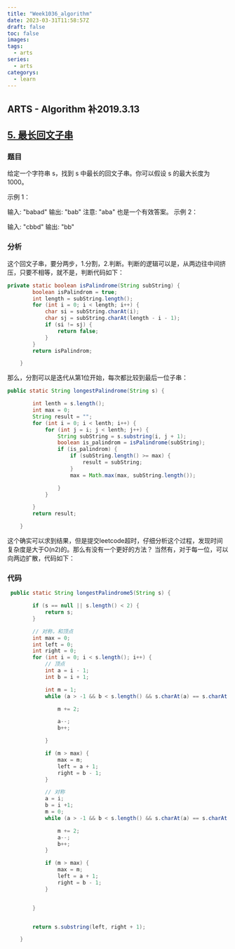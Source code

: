 ```yaml
---
title: "Week1036_algorithm"
date: 2023-03-31T11:58:57Z
draft: false 
toc: false
images:
tags:
  - arts 
series:
  - arts 
categorys:
  - learn 
---
```


## ARTS - Algorithm 补2019.3.13

## [5. 最长回文子串](https://leetcode-cn.com/problems/longest-palindromic-substring/)

### 题目

给定一个字符串 s，找到 s 中最长的回文子串。你可以假设 s 的最大长度为 1000。

示例 1：

输入: "babad"
输出: "bab"
注意: "aba" 也是一个有效答案。
示例 2：

输入: "cbbd"
输出: "bb"

### 分析

这个回文子串，要分两步，1.分割，2.判断。判断的逻辑可以是，从两边往中间挤压，只要不相等，就不是，判断代码如下：

```java
private static boolean isPalindrome(String subString) {
        boolean isPalindrom = true;
        int length = subString.length();
        for (int i = 0; i < length; i++) {
            char si = subString.charAt(i);
            char sj = subString.charAt(length - i - 1);
            if (si != sj) {
                return false;
            }
        }
        return isPalindrom;

    }
```

那么，分割可以是迭代从第1位开始，每次都比较到最后一位子串：

```java
public static String longestPalindrome(String s) {

        int lenth = s.length();
        int max = 0;
        String result = "";
        for (int i = 0; i < lenth; i++) {
            for (int j = i; j < lenth; j++) {
                String subString = s.substring(i, j + 1);
                boolean is_palindrom = isPalindrome(subString);
                if (is_palindrom) {
                    if (subString.length() >= max) {
                        result = subString;
                    }
                    max = Math.max(max, subString.length());

                }
            }

        }
        return result;

    }
```

这个确实可以求到结果，但是提交leetcode超时，仔细分析这个过程，发现时间复杂度是大于O(n2)的。那么有没有一个更好的方法？ 当然有，对于每一位，可以向两边扩散，代码如下：



### 代码

```java
 public static String longestPalindrome5(String s) {

        if (s == null || s.length() < 2) {
            return s;
        }

        // 对称，和顶点
        int max = 0;
        int left = 0;
        int right = 0;
        for (int i = 0; i < s.length(); i++) {
            // 顶点
            int a = i - 1;
            int b = i + 1;

            int m = 1;
            while (a > -1 && b < s.length() && s.charAt(a) == s.charAt(b)) {

                m += 2;

                a--;
                b++;

            }

            if (m > max) {
                max = m;
                left = a + 1;
                right = b - 1;
            }

            // 对称
            a = i;
            b = i +1;
            m = 0;
            while (a > -1 && b < s.length() && s.charAt(a) == s.charAt(b)) {

                m += 2;
                a--;
                b++;
            }

            if (m > max) {
                max = m;
                left = a + 1;
                right = b - 1;
            }


        }


        return s.substring(left, right + 1);

    }
```

